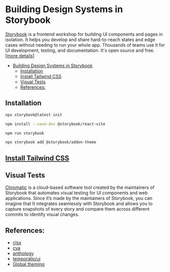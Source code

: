 # Building Design Systems in Storybook

[Storybook](https://storybook.js.org/docs#what-is-storybook) is a frontend workshop for building UI components and pages in isolation. It helps you develop and share hard-to-reach states and edge cases without needing to run your whole app. Thousands of teams use it for UI development, testing, and documentation. It's open source and free.[[more details]](https://stevekinney.net/courses/storybook/setting-up)

- [Building Design Systems in Storybook](#building-design-systems-in-storybook)
  - [Installation](#installation)
  - [Install Tailwind CSS](#install-tailwind-css)
  - [Visual Tests](#visual-tests)
  - [References:](#references)

## Installation

```sh
npx storybook@latest init

npm install --save-dev @storybook/react-vite

npm run storybook

npx storybook add @storybook/addon-theme

```

## [Install Tailwind CSS](https://github.com/mehradi-github/ref-portfolio?tab=readme-ov-file#install-tailwind-css-with-nextjs)

## Visual Tests

[Chromatic](https://www.chromatic.com/docs/) is a cloud-based software tool created by the maintainers of Storybook that automates visual testing for UI components and web applications. Since it’s made by the maintainers of Storybook, you can imagine that It integrates seamlessly with Storybook and allows you to capture snapshots of every story and compare them across different commits to identify visual changes.

## References:

- [clsx](https://www.npmjs.com/package/clsx)
- [cva](https://cva.style/docs)
- [anthology](https://github.com/stevekinney/anthology/tree/live-coding)
- [temporalio/ui](https://github.com/temporalio/ui/blob/main/src/lib/theme/plugin.ts)
- [Global theming](https://storybook.js.org/docs/configure/user-interface/theming#global-theming)
